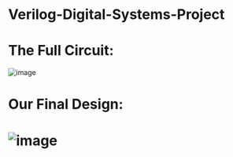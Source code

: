 # Verilog-Digital-Systems-Project

# The Full Circuit:

![image](https://user-images.githubusercontent.com/130397610/232307928-5c841c57-e4ce-477b-9161-1341a9f04403.png)


# Our Final Design:

# ![image](https://user-images.githubusercontent.com/130397610/232308031-aa72bb84-3d02-4e9b-84d5-28c974817fd1.png)

 
